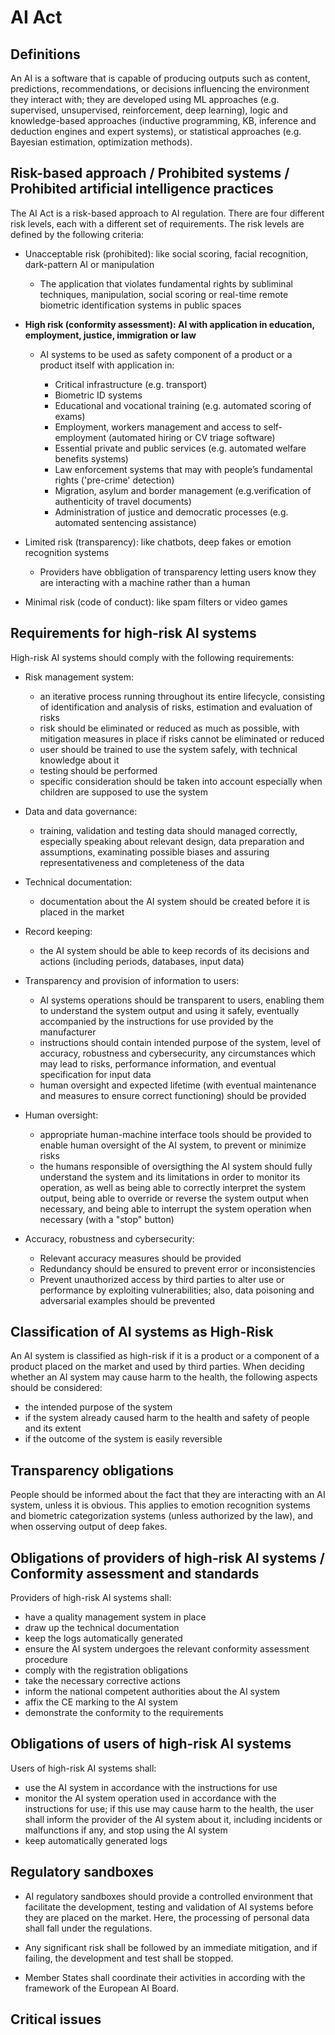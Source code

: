 # AI Act 

## Definitions

An AI is a software that is capable of producing outputs such as content, predictions, recommendations, or decisions influencing the environment they interact with; they are developed using ML approaches (e.g. supervised, unsupervised, reinforcement, deep learning), logic and knowledge-based approaches (inductive programming, KB, inference and deduction engines and expert systems), or statistical approaches (e.g. Bayesian estimation, optimization methods).  

## Risk-based approach / Prohibited systems / Prohibited artificial intelligence practices 

The AI Act is a risk-based approach to AI regulation. There are four different risk levels, each with a different set of requirements. The risk levels are defined by the following criteria:

- Unacceptable risk (prohibited): like social scoring, facial recognition, dark-pattern AI or manipulation

    - The application that violates fundamental rights by subliminal techniques, manipulation, social scoring or real-time remote biometric identification systems in public spaces

- **High risk (conformity assessment): AI with application in education, employment, justice, immigration or law**

    - AI systems to be used as safety component of a product or a product itself with application in:

        - Critical infrastructure (e.g. transport)
        - Biometric ID systems
        - Educational and vocational training (e.g. automated scoring of exams)
        - Employment, workers management and access to self-employment (automated hiring or CV triage software)
        - Essential private and public services (e.g. automated welfare benefits systems)
        - Law enforcement systems that may with people’s fundamental rights ('pre-crime' detection)
        -  Migration, asylum and border management (e.g.verification of authenticity of travel documents)
        - Administration of justice and democratic processes (e.g. automated sentencing assistance)

- Limited risk (transparency): like chatbots, deep fakes or emotion recognition systems

    - Providers have obbligation of transparency letting users know they are interacting with a machine rather than a human

- Minimal risk (code of conduct): like spam filters or video games

## Requirements for high-risk AI systems

High-risk AI systems should comply with the following requirements:

- Risk management system:
    - an iterative process running throughout its entire lifecycle, consisting of identification and analysis of risks, estimation and evaluation of risks
    - risk should be eliminated or reduced as much as possible, with mitigation measures in place if risks cannot be eliminated or reduced
    - user should be trained to use the system safely, with technical knowledge about it
    - testing should be performed
    - specific consideration should be taken into account especially when children are supposed to use the system

- Data and data governance:
    - training, validation and testing data should managed correctly, especially speaking about relevant design, data preparation and assumptions, examinating possible biases and assuring representativeness and completeness of the data

- Technical documentation:
    - documentation about the AI system should be created before it is placed in the market

- Record keeping:
    - the AI system should be able to keep records of its decisions and actions (including periods, databases, input data)

- Transparency and provision of information to users:
    - AI systems operations should be transparent to users, enabling them to understand the system output and using it safely, eventually accompanied by the instructions for use provided by the manufacturer
    - instructions should contain intended purpose of the system, level of accuracy, robustness and cybersecurity, any circumstances which may lead to risks, performance information, and eventual specification for input data
    - human oversight and expected lifetime (with eventual maintenance and measures to ensure correct functioning) should be provided

- Human oversight:
    - appropriate human-machine interface tools should be provided to enable human oversight of the AI system, to prevent or minimize risks
    - the humans responsible of oversigthing the AI system should fully understand the system and its limitations in order to monitor its operation, as well as being able to correctly interpret the system output, being able to override or reverse the system output when necessary, and being able to interrupt the system operation when necessary (with a "stop" button)

- Accuracy, robustness and cybersecurity:
    - Relevant accuracy measures should be provided
    - Redundancy should be ensured to prevent error or inconsistencies
    - Prevent unauthorized access by third parties to alter use or performance by exploiting vulnerabilities; also, data poisoning and adversarial examples should be prevented

## Classification of AI systems as High-Risk

An AI system is classified as high-risk if it is a product or a component of a product placed on the market and used by third parties. When deciding whether an AI system may cause harm to the health, the following aspects should be considered:

- the intended purpose of the system
- if the system already caused harm to the health and safety of people and its extent
- if the outcome of the system is easily reversible

## Transparency obligations

People should be informed about the fact that they are interacting with an AI system, unless it is obvious. This applies to emotion recognition systems and biometric categorization systems (unless authorized by the law), and when osserving output of deep fakes.

## Obligations of providers of high-risk AI systems / Conformity assessment and standards

Providers of high-risk AI systems shall:

- have a quality management system in place
- draw up the technical documentation
- keep the logs automatically generated
- ensure the AI system undergoes the relevant conformity assessment procedure
- comply with the registration obligations
- take the necessary corrective actions
- inform the national competent authorities about the AI system
- affix the CE marking to the AI system
- demonstrate the conformity to the requirements

## Obligations of users of high-risk AI systems

Users of high-risk AI systems shall:

- use the AI system in accordance with the instructions for use
- monitor the AI system operation used in accordance with the instructions for use; if this use may cause harm to the health, the user shall inform the provider of the AI system about it, including incidents or malfunctions if any, and stop using the AI system
- keep automatically generated logs

## Regulatory sandboxes

- AI regulatory sandboxes should provide a controlled environment that facilitate the development, testing and validation of AI systems before they are placed on the market. Here, the processing of personal data shall fall under the regulations.

- Any significant risk shall be followed by an immediate mitigation, and if failing, the development and test shall be stopped.

- Member States shall coordinate their activities in according with the framework of the European AI Board.

## Critical issues

